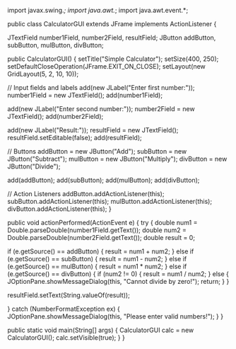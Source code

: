import javax.swing.*;
import java.awt.*;
import java.awt.event.*;

public class CalculatorGUI extends JFrame implements ActionListener {

  JTextField number1Field, number2Field, resultField;
  JButton addButton, subButton, mulButton, divButton;

  public CalculatorGUI() {
      setTitle("Simple Calculator");
      setSize(400, 250);
      setDefaultCloseOperation(JFrame.EXIT_ON_CLOSE);
      setLayout(new GridLayout(5, 2, 10, 10));

  // Input fields and labels
  add(new JLabel("Enter first number:"));
  number1Field = new JTextField();
  add(number1Field);

  add(new JLabel("Enter second number:"));
  number2Field = new JTextField();
  add(number2Field);

  add(new JLabel("Result:"));
  resultField = new JTextField();
  resultField.setEditable(false);
  add(resultField);

  // Buttons
  addButton = new JButton("Add");
    subButton = new JButton("Subtract");
    mulButton = new JButton("Multiply");
    divButton = new JButton("Divide");

  add(addButton);
  add(subButton);
  add(mulButton);
  add(divButton);

  // Action Listeners
  addButton.addActionListener(this);
  subButton.addActionListener(this);
  mulButton.addActionListener(this);
  divButton.addActionListener(this);
}

public void actionPerformed(ActionEvent e) {
    try {
        double num1 = Double.parseDouble(number1Field.getText());
        double num2 = Double.parseDouble(number2Field.getText());
        double result = 0;

  if (e.getSource() == addButton) {
      result = num1 + num2;
  } else if (e.getSource() == subButton) {
      result = num1 - num2;
  } else if (e.getSource() == mulButton) {
      result = num1 * num2;
  } else if (e.getSource() == divButton) {
      if (num2 != 0) {
          result = num1 / num2;
      } else {
          JOptionPane.showMessageDialog(this, "Cannot divide by zero!");
          return;
      }
      }

  resultField.setText(String.valueOf(result));

  } catch (NumberFormatException ex) {
      JOptionPane.showMessageDialog(this, "Please enter valid numbers!");
  }
}

  public static void main(String[] args) {
      CalculatorGUI calc = new CalculatorGUI();
      calc.setVisible(true);
  }
}

